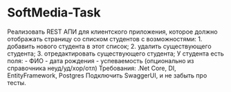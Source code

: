 # SoftMedia-Task
Реализовать REST АПИ для клиентского приложения, которое должно отображать страницу со списком студентов с возможностями: 1. добавить нового студента в этот список; 2. удалить существующего студента; 3. отредактировать существующего студента; У студента есть поля: - ФИО - дата рождения - успеваемость (опционально из справочника неуд/уд/хор/отл)
Требования:
.Net Core, DI, EntityFramework, Postgres
Подключить SwaggerUI, и не забыть про тесты.
